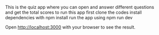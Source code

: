 This is the quiz app where you can open and answer different questions and get the total scores
to run this app
first clone the codes
install dependencies with npm install
run the app using
npm run dev



Open [http://localhost:3000](http://localhost:3000) with your browser to see the result.





 
